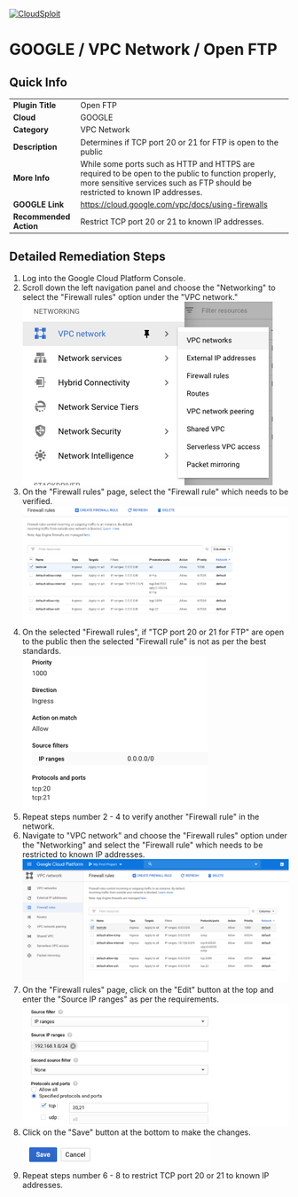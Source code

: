 [![CloudSploit](https://cloudsploit.com/img/logo-new-big-text-100.png "CloudSploit")](https://cloudsploit.com)

# GOOGLE / VPC Network / Open FTP

## Quick Info

| | |
|-|-|
| **Plugin Title** | Open FTP |
| **Cloud** | GOOGLE |
| **Category** | VPC Network |
| **Description** | Determines if TCP port 20 or 21 for FTP is open to the public |
| **More Info** | While some ports such as HTTP and HTTPS are required to be open to the public to function properly, more sensitive services such as FTP should be restricted to known IP addresses. |
| **GOOGLE Link** | https://cloud.google.com/vpc/docs/using-firewalls |
| **Recommended Action** | Restrict TCP port 20 or 21 to known IP addresses. |

## Detailed Remediation Steps

1. Log into the Google Cloud Platform Console.
2. Scroll down the left navigation panel and choose the "Networking" to select the "Firewall rules" option under the "VPC network."</br> <img src="/resources/google/vpcnetwork/open-ftp/step2.png"/>
3. On the "Firewall rules" page, select the "Firewall rule" which needs to be verified. </br> <img src="/resources/google/vpcnetwork/open-ftp/step3.png"/>
4. On the selected "Firewall rules", if "TCP port 20 or 21 for FTP" are open to the public then the selected "Firewall rule" is not as per the best standards. </br> <img src="/resources/google/vpcnetwork/open-ftp/step4.png"/>
5. Repeat steps number 2 - 4 to verify another "Firewall rule" in the network.</br>
6. Navigate to "VPC network" and choose the "Firewall rules" option under the "Networking" and select the "Firewall rule" which needs to be restricted to known IP addresses.</br> <img src="/resources/google/vpcnetwork/open-ftp/step6.png"/>
7. On the "Firewall rules" page, click on the "Edit" button at the top and enter the "Source IP ranges" as per the requirements.</br> <img src="/resources/google/vpcnetwork/open-ftp/step7.png"/>
8. Click on the "Save" button at the bottom to make the changes.</br> <img src="/resources/google/vpcnetwork/open-ftp/step8.png"/>
9. Repeat steps number 6 - 8 to restrict TCP port 20 or 21 to known IP addresses. </br> 
